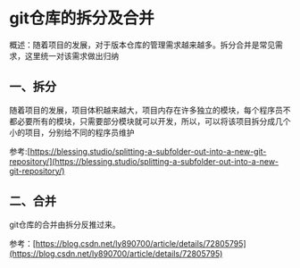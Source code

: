 # git仓库的拆分及合并

概述：随着项目的发展，对于版本仓库的管理需求越来越多。拆分合并是常见需求，这里统一对该需求做出归纳

## 一、拆分
随着项目的发展，项目体积越来越大，项目内存在许多独立的模块，每个程序员不都必要所有的模块，只需要部分模块就可以开发，所以，可以将该项目拆分成几个小的项目，分别给不同的程序员维护

参考:[https://blessing.studio/splitting-a-subfolder-out-into-a-new-git-repository/](https://blessing.studio/splitting-a-subfolder-out-into-a-new-git-repository/)

## 二、合并
git仓库的合并由拆分反推过来。

参考：[https://blog.csdn.net/ly890700/article/details/72805795](https://blog.csdn.net/ly890700/article/details/72805795)